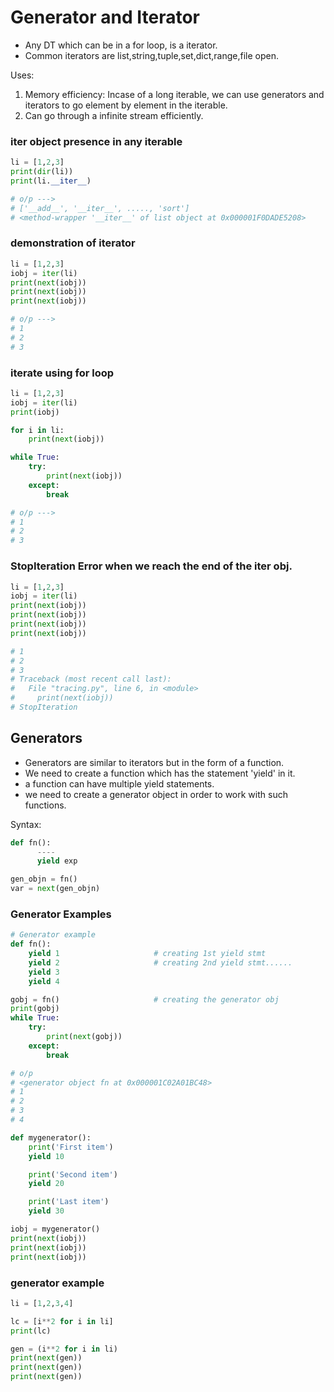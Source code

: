 # Generator and Iterator

* Any DT which can be in a for loop, is a iterator.
* Common iterators are list,string,tuple,set,dict,range,file open.

Uses:

1. Memory efficiency: Incase of a long iterable, we can use generators and iterators to go element by element in the iterable.
2. Can go through a infinite stream efficiently.

### iter object presence in any iterable

```python
li = [1,2,3]
print(dir(li))
print(li.__iter__)

# o/p --->
# ['__add__', '__iter__', ....., 'sort']
# <method-wrapper '__iter__' of list object at 0x000001F0DADE5208>
```

### demonstration of iterator

```python
li = [1,2,3]
iobj = iter(li)
print(next(iobj))
print(next(iobj))
print(next(iobj))

# o/p --->
# 1
# 2
# 3
```

### iterate using for loop

```python
li = [1,2,3]
iobj = iter(li)
print(iobj)

for i in li:
    print(next(iobj))

while True:
    try:                
        print(next(iobj))
    except:
        break

# o/p --->
# 1
# 2
# 3
```

### StopIteration Error when we reach the end of the iter obj.

```python
li = [1,2,3]
iobj = iter(li)
print(next(iobj))
print(next(iobj))
print(next(iobj))
print(next(iobj))

# 1
# 2
# 3
# Traceback (most recent call last):
#   File "tracing.py", line 6, in <module>
#     print(next(iobj))
# StopIteration
```

## Generators

* Generators are similar to iterators but in the form of a function.
* We need to create a function which has the statement 'yield' in it.
* a function can have multiple yield statements.
* we need to create a generator object in order to work with such functions.

Syntax:

```python
def fn():
      ----
      yield exp

gen_objn = fn()
var = next(gen_objn)
```

### Generator Examples

```python
# Generator example
def fn():
    yield 1                     # creating 1st yield stmt
    yield 2                     # creating 2nd yield stmt......
    yield 3
    yield 4

gobj = fn()                     # creating the generator obj
print(gobj)
while True:
    try:
        print(next(gobj))
    except:
        break

# o/p
# <generator object fn at 0x000001C02A01BC48>
# 1
# 2
# 3
# 4
```

```python
def mygenerator():
    print('First item')
    yield 10

    print('Second item')
    yield 20

    print('Last item')
    yield 30

iobj = mygenerator()
print(next(iobj))
print(next(iobj))
print(next(iobj))
```

### generator example

```python
li = [1,2,3,4]

lc = [i**2 for i in li]
print(lc)

gen = (i**2 for i in li)
print(next(gen))
print(next(gen))
print(next(gen))
```

